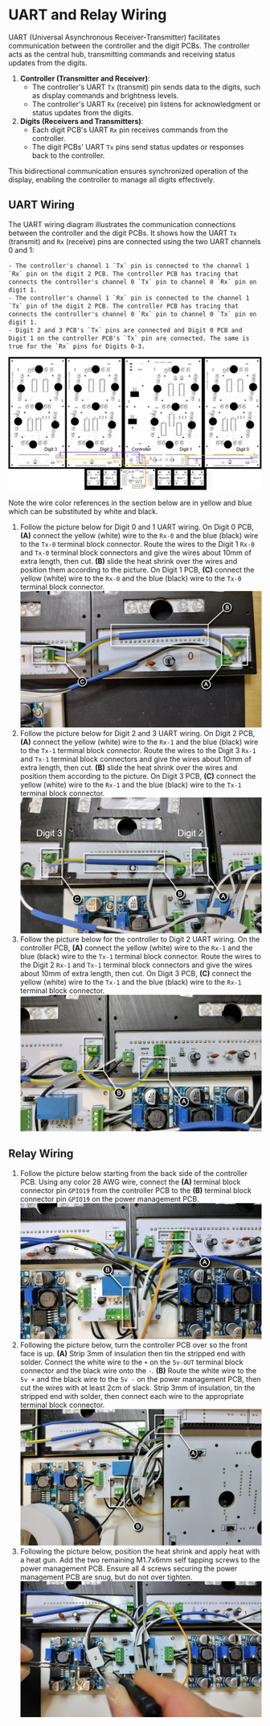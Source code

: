 # UART and Relay Wiring

UART (Universal Asynchronous Receiver-Transmitter) facilitates communication between the controller and the digit PCBs. The controller acts as the central hub, transmitting commands and receiving status updates from the digits.

1. **Controller (Transmitter and Receiver)**:
      - The controller's UART `Tx` (transmit) pin sends data to the digits, such as display commands and brightness levels.
      - The controller's UART `Rx` (receive) pin listens for acknowledgment or status updates from the digits.
2. **Digits (Receivers and Transmitters)**:
      - Each digit PCB's UART `Rx` pin receives commands from the controller.
      - The digit PCBs' UART `Tx` pins send status updates or responses back to the controller.

This bidirectional communication ensures synchronized operation of the display, enabling the controller to manage all digits effectively.

## UART Wiring

The UART wiring diagram illustrates the communication connections between the controller and the digit PCBs. It shows how the UART `Tx` (transmit) and `Rx` (receive) pins are connected using the two UART channels 0 and 1:

    - The controller's channel 1 `Tx` pin is connected to the channel 1 `Rx` pin on the digit 2 PCB. The controller PCB has tracing that connects the controller's channel 0 `Tx` pin to channel 0 `Rx` pin on digit 1.
    - The controller's channel 1 `Rx` pin is connected to the channel 1 `Tx` pin of the digit 2 PCB. The controller PCB has tracing that connects the controller's channel 0 `Rx` pin to channel 0 `Tx` pin on digit 1.
    - Digit 2 and 3 PCB's `Tx` pins are connected and Digit 0 PCB and Digit 1 on the controller PCB's `Tx` pin are connected. The same is true for the `Rx` pins for Digits 0-3.

![uartwiring](../img/uartwiring/uartwiring.webp)

Note the wire color references in the section below are in yellow and blue which can be substituted by white and black.

1. Follow the picture below for Digit 0 and 1 UART wiring. On Digit 0 PCB, **(A)** connect the yellow (white) wire to the `Rx-0` and the blue (black) wire to the `Tx-0` terminal block connector. Route the wires to the Digit 1 `Rx-0` and `Tx-0` terminal block connectors and give the wires about 10mm of extra length, then cut. **(B)** slide the heat shrink over the wires and position them according to the picture. On Digit 1 PCB, **(C)** connect the yellow (white) wire to the `Rx-0` and the blue (black) wire to the `Tx-0` terminal block connector.
![uartwiring-1](../img/uartwiring/uartwiring-1.webp)
1. Follow the picture below for Digit 2 and 3 UART wiring. On Digit 2 PCB, **(A)** connect the yellow (white) wire to the `Rx-1` and the blue (black) wire to the `Tx-1` terminal block connector. Route the wires to the Digit 3 `Rx-1` and `Tx-1` terminal block connectors and give the wires about 10mm of extra length, then cut. **(B)** slide the heat shrink over the wires and position them according to the picture. On Digit 3 PCB, **(C)** connect the yellow (white) wire to the `Rx-1` and the blue (black) wire to the `Tx-1` terminal block connector.
![uartwiring-2](../img/uartwiring/uartwiring-2.webp)
1. Follow the picture below for the controller to Digit 2 UART wiring. On the controller PCB, **(A)** connect the yellow (white) wire to the `Rx-1` and the blue (black) wire to the `Tx-1` terminal block connector. Route the wires to the Digit 2 `Rx-1` and `Tx-1` terminal block connectors and give the wires about 10mm of extra length, then cut. On Digit 3 PCB, **(C)** connect the yellow (white) wire to the `Tx-1` and the blue (black) wire to the `Rx-1` terminal block connector.
![uartwiring-3](../img/uartwiring/uartwiring-3.webp)

## Relay Wiring

1. Follow the picture below starting from the back side of the controller PCB. Using any color 28 AWG wire, connect the **(A)** terminal block connector pin `GPIO19` from the controller PCB to the **(B)** terminal block connector pin `GPIO19` on the power management PCB.
![relaywiring-1](../img/uartwiring/relaywiring-1.webp)
1. Following the picture below, turn the controller PCB over so the front face is up. **(A)** Strip 3mm of insulation then tin the stripped end with solder. Connect the white wire to the `+` on the `5v-OUT` terminal block connector and the black wire onto the `-`. **(B)** Route the white wire to the `5v +` and the black wire to the `5v -` on the power management PCB, then cut the wires with at least 2cm of slack. Strip 3mm of insulation, tin the stripped end with solder, then connect each wire to the appropriate terminal block connector.
![relaywiring-2](../img/uartwiring/relaywiring-2.webp)
1. Following the picture below, position the heat shrink and apply heat with a heat gun. Add the two remaining M1.7x6mm self tapping screws to the power management PCB. Ensure all 4 screws securing the power management PCB are snug, but do not over tighten.
![relaywiring-3](../img/uartwiring/relaywiring-3.webp)
